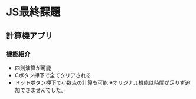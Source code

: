 # JS最終課題

## 計算機アプリ

### 機能紹介
* 四則演算が可能
* Cボタン押下で全てクリアされる
* ドットボタン押下で小数点の計算も可能
※オリジナル機能は時間が足りず追加できませんでした。 


